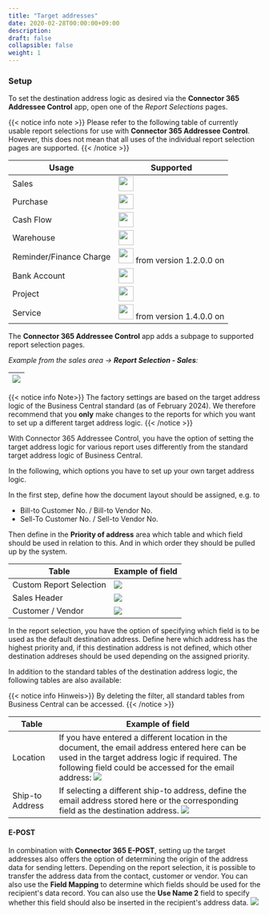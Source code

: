 ```yaml
---
title: "Target addresses"
date: 2020-02-28T00:00:00+09:00
description:
draft: false
collapsible: false
weight: 1
---
```

### Setup

To set the destination address logic as desired via the **Connector 365 Addressee Control** app, open one of the *Report Selections* pages.

{{< notice info note >}}
Please refer to the following table of currently usable report selections for use with **Connector 365 Addressee Control**. However, this does not mean that all uses of the individual report selection pages are supported.
{{< /notice >}}

| Usage | Supported |
-------------|-------------
| Sales    | <img src="/images/apps/Addresse_Control/tick.png" width=30 > |
| Purchase    | <img src="/images/apps/Addresse_Control/tick.png" width=30 > |
| Cash Flow   | <img src="/images/apps/Addresse_Control/cross.png" width=30 > |
| Warehouse      | <img src="/images/apps/Addresse_Control/cross.png" width=30 > |
| Reminder/Finance Charge  | <img src="/images/apps/Addresse_Control/tick.png" width=30 > from version 1.2.0.0 on|
| Bank Account | <img src="/images/apps/Addresse_Control/cross.png" width=30 > |
| Project | <img src="/images/apps/Addresse_Control/cross.png" width=30 > |
| Service | <img src="/images/apps/Addresse_Control/tick.png" width=30 > from version 1.4.0.0 on |

The **Connector 365 Addressee Control** app adds a subpage to supported report selection pages.

*Example from the sales area -> **Report Selection - Sales**:*

|<img src="/images/apps/Addresse_Control/ReportSelection_Sales_ENU.png" />|
|-|

{{< notice info Note>}}
The factory settings are based on the target address logic of the Business Central standard (as of February 2024). We therefore recommend that you **only** make changes to the reports for which you want to set up a different target address logic.
{{< /notice >}}
<p></p>

With Connector 365 Addressee Control, you have the option of setting the target address logic for various report uses differently from the standard target address logic of Business Central.

In the following, which options you have to set up your own target address logic.

In the first step, define how the document layout should be assigned, e.g. to
- Bill-to Customer No. / Bill-to Vendor No.
- Sell-To Customer No. / Sell-to Vendor No.

Then define in the **Priority of address** area which table and which field should be used in relation to this. And in which order they should be pulled up by the system.

| Table | Example of field |
|-|-|
|Custom Report Selection | <img src="/images/apps/Addresse_Control/Dokumentlayouts_Zieladressen_ENU.png"/> |
|Sales Header | <img src="/images/apps/Addresse_Control/Belegkopf_Zieladresse_ENU.png" /> |
| Customer / Vendor | <img src="/images/apps/Addresse_Control/Debitor_Zieladresse_ENU.png" /> |

In the report selection, you have the option of specifying which field is to be used as the default destination address. Define here which address has the highest priority and, if this destination address is not defined, which other destination addreses should be used depending on the assigned priority.

In addition to the standard tables of the destination address logic, the following tables are also available:

{{< notice info Hinweis>}}
By deleting the filter, all standard tables from Business Central can be accessed.
{{< /notice >}}
<p></p>

| Table | Example of field |
|-|-|
|  Location | If you have entered a different location in the document, the email address entered here can be used in the target address logic if required. The following field could be accessed for the email address: <img src="/images/apps/Addresse_Control/Bsp_Mailempfänger_Lagerortcode_ENU.png" /> |
| Ship-to Address | If selecting a different ship-to address, define the email address stored here or the corresponding field as the destination address. <img src="/images/apps/Addresse_Control/Bsp_Mailempfänger_LiefanAdresse_ENU.png" /> | 

 
#### E-POST
In combination with **Connector 365 E-POST**, setting up the target addresses also offers the option of determining the origin of the address data for sending letters.
Depending on the report selection, it is possible to transfer the address data from the contact, customer or vendor.
You can also use the **Field Mapping** to determine which fields should be used for the recipient's data record.
You can also use the **Use Name 2** field to specify whether this field should also be inserted in the recipient's address data.
![](images/apps/Addresse_Control/app-setup-target-addresses-e-post-en.png)